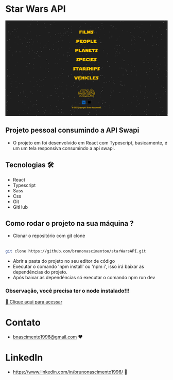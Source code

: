 # Star Wars API

![preview](./.github/background.png)

## Projeto pessoal consumindo a API Swapi

- O projeto em foi desenvolvido em React com Typescript, basicamente, é um um tela responsiva consumindo a api swapi.

## Tecnologias 🛠

- React
- Typescript
- Sass
- Css
- Git
- GitHub

## Como rodar o projeto na sua máquina ?

- Clonar o repositório com git clone

```bash

git clone https://github.com/brunonascimentoo/starWarsAPI.git

```

- Abrir a pasta do projeto no seu editor de código
- Executar o comando 'npm install' ou 'npm i', isso irá baixar as dependências do projeto.
- Após baixar as dependências só executar o comando npm run dev

### Observação, você precisa ter o node instalado!!!

[🔗 Clique aqui para acessar](https://star-wars-swapi-bruno.vercel.app/)

# Contato

- bnascimento1996@gmail.com ❤

# LinkedIn

- https://www.linkedin.com/in/brunonascimento1996/ 🔗
